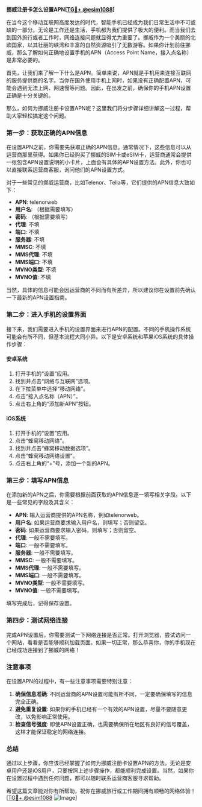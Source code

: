 **挪威注册卡怎么设置APN[[TG💪+ @esim1088](https://t.me/s/esim1088)]**

在当今这个移动互联网高度发达的时代，智能手机已经成为我们日常生活中不可或缺的一部分。无论是工作还是生活，手机都为我们提供了极大的便利。而当我们去到国外旅行或者工作时，网络连接问题就显得尤为重要了。挪威作为一个美丽的北欧国家，以其壮丽的峡湾和丰富的自然资源吸引了无数游客。如果你计划前往挪威，那么了解如何正确地设置手机的APN（Access Point Name，接入点名称）是非常必要的。

首先，让我们来了解一下什么是APN。简单来说，APN就是手机用来连接互联网的服务提供商的名字。当你在国外使用手机上网时，如果没有正确配置APN，可能会遇到无法上网、网速慢等问题。因此，在出发之前，确保你的手机APN设置正确是十分关键的。

那么，如何为挪威注册卡设置APN呢？这里我们将分步骤详细讲解这一过程，帮助大家轻松搞定这个问题。

### 第一步：获取正确的APN信息

在设置APN之前，你需要先获取正确的APN信息。通常情况下，这些信息可以从运营商那里获得。如果你已经购买了挪威的SIM卡或eSIM卡，运营商通常会提供一张包含APN设置说明的小卡片，上面会有具体的APN设置方法。此外，你也可以直接联系运营商客服，询问他们的APN设置方式。

对于一些常见的挪威运营商，比如Telenor、Telia等，它们提供的APN信息大致如下：

- **APN**: telenorweb
- **用户名**: （根据需要填写）
- **密码**: （根据需要填写）
- **代理**: 不填
- **端口**: 不填
- **服务器**: 不填
- **MMSC**: 不填
- **MMS代理**: 不填
- **MMS端口**: 不填
- **MVNO类型**: 不填
- **MVNO值**: 不填

当然，具体的信息可能会因运营商的不同而有所差异，所以建议你在设置前先确认一下最新的APN设置指南。

### 第二步：进入手机的设置界面

接下来，我们需要进入手机的设置界面来进行APN的配置。不同的手机操作系统可能会有所不同，但基本流程大同小异。以下是安卓系统和苹果iOS系统的具体操作步骤：

#### 安卓系统

1. 打开手机的“设置”应用。
2. 找到并点击“网络与互联网”选项。
3. 在下拉菜单中选择“移动网络”。
4. 点击“接入点名称（APN）”。
5. 点击右上角的“添加新APN”按钮。

#### iOS系统

1. 打开手机的“设置”应用。
2. 点击“蜂窝移动网络”。
3. 找到并点击“蜂窝移动数据选项”。
4. 点击“蜂窝移动网络设置”。
5. 点击右上角的“+”号，添加一个新的APN。

### 第三步：填写APN信息

在添加新的APN之后，你需要根据前面获取的APN信息逐一填写相关字段。以下是一些常见的字段及其含义：

- **APN**: 输入运营商提供的APN名称，例如telenorweb。
- **用户名**: 如果运营商要求输入用户名，则填写；否则留空。
- **密码**: 如果运营商要求输入密码，则填写；否则留空。
- **代理**: 一般不需要填写。
- **端口**: 一般不需要填写。
- **服务器**: 一般不需要填写。
- **MMSC**: 一般不需要填写。
- **MMS代理**: 一般不需要填写。
- **MMS端口**: 一般不需要填写。
- **MVNO类型**: 一般不需要填写。
- **MVNO值**: 一般不需要填写。

填写完成后，记得保存设置。

### 第四步：测试网络连接

完成APN设置后，你需要测试一下网络连接是否正常。打开浏览器，尝试访问一个网站，看看是否能够顺利加载页面。如果一切正常，那么恭喜你，你的手机现在已经成功连接到了挪威的网络！

### 注意事项

在设置APN的过程中，有一些注意事项需要特别注意：

1. **确保信息准确**: 不同运营商的APN设置可能有所不同，一定要确保填写的信息完全正确。
2. **避免重复设置**: 如果你的手机已经有一个有效的APN设置，尽量不要随意更改，以免影响正常使用。
3. **检查信号强度**: 即使APN设置正确，也需要确保所在地区有良好的信号覆盖，这样才能保证稳定的网络连接。

### 总结

通过以上步骤，你应该已经掌握了如何为挪威注册卡设置APN的方法。无论是安卓用户还是iOS用户，只要按照上述步骤操作，都能顺利完成设置。当然，如果你在设置过程中遇到任何问题，都可以随时联系运营商客服寻求帮助。

希望这篇文章能对你有所帮助，祝你在挪威旅行或工作期间拥有顺畅的网络体验！[[TG💪+ @esim1088](https://t.me/s/esim1088) ![Image](https://i.postimg.cc/4NQfJmqS/Snipaste-2025-05-13-00-14-12.png)]
